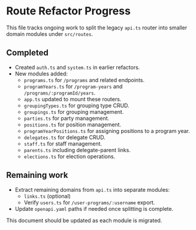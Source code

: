 # Route Refactor Progress

This file tracks ongoing work to split the legacy `api.ts` router into
smaller domain modules under `src/routes`.

## Completed
- Created `auth.ts` and `system.ts` in earlier refactors.
- New modules added:
  - `programs.ts` for `/programs` and related endpoints.
  - `programYears.ts` for `/program-years` and `/programs/:programId/years`.
  - `app.ts` updated to mount these routers.
  - `groupingTypes.ts` for grouping type CRUD.
  - `groupings.ts` for grouping management.
  - `parties.ts` for party management.
  - `positions.ts` for position management.
  - `programYearPositions.ts` for assigning positions to a program year.
  - `delegates.ts` for delegate CRUD.
  - `staff.ts` for staff management.
  - `parents.ts` including delegate-parent links.
  - `elections.ts` for election operations.

## Remaining work
- Extract remaining domains from `api.ts` into separate modules:
  - `links.ts` (optional)
  - Verify `users.ts` for `/user-programs/:username` export.
- Update `openapi.yaml` paths if needed once splitting is complete.

This document should be updated as each module is migrated.
